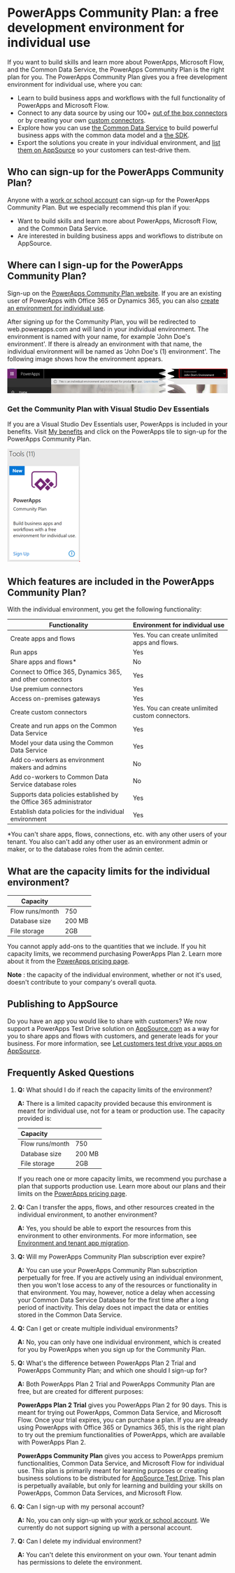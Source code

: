 <properties
   pageTitle="# PowerApps Community Plan: a free development environment for individual use | Microsoft PowerApps"
   description="Sign up to to build skills and learn more about PowerApps, Microsoft Flow, and the Common Data Service."
   services=""
   suite="powerapps"
   documentationCenter="na"
   authors="mgblythe"
   manager="anneta"
   editor=""
   tags=""/>

<tags
   ms.service="powerapps"
   ms.devlang="na"
   ms.topic="article"
   ms.tgt_pltfrm="na"
   ms.workload="na"
   ms.date="05/01/2016"
   ms.author="mblythe"/>


# PowerApps Community Plan: a free development environment for individual use

If you want to build skills and learn more about PowerApps, Microsoft Flow, and the Common Data Service, the PowerApps Community Plan is the right plan for you. The PowerApps Community Plan gives you a free development environment for individual use, where you can:

- Learn to build business apps and workflows with the full functionality of PowerApps and Microsoft Flow.
- Connect to any data source by using our 100+ [out of the box connectors](connections-list.md) or by creating your own [custom connectors](register-custom-api.md).
- Explore how you can use [the Common Data Service](https://aka.ms/eek20s) to build powerful business apps with the common data model and a [the SDK](https://aka.ms/whgr2w).
- Export the solutions you create in your individual environment, and [list them on AppSource](dev-appsource-test-drive.md) so your customers can test-drive them.

## Who can sign-up for the PowerApps Community Plan?

Anyone with a [work or school account](signup-for-powerapps.md#what-email-addresses-can-you-use) can sign-up for the PowerApps Community Plan. But we especially recommend this plan if you:

- Want to build skills and learn more about PowerApps, Microsoft Flow, and the Common Data Service.
- Are interested in building business apps and workflows to distribute on AppSource.

## Where can I sign-up for the PowerApps Community Plan?

Sign-up on the [PowerApps Community Plan website](https://powerapps.microsoft.com/communityplan). If you are an existing user of PowerApps with Office 365 or Dynamics 365, you can also [create an environment for individual use](https://web.powerapps.com/community/signup).

After signing up for the Community Plan, you will be redirected to web.powerapps.com and will land in your individual environment. The environment is named with your name, for example 'John Doe's environment'. If there is already an environment with that name, the individual environment will be named as 'John Doe's (1) environment'.  The following image shows how the environment appears.

![Individual environment for Community Plan](media/dev-community-plan/individual-environment.png)

### Get the Community Plan with Visual Studio Dev Essentials

If you are a Visual Studio Dev Essentials user, PowerApps is included in your benefits. Visit [My benefits](https://my.visualstudio.com/benefits) and click on the PowerApps tile to sign-up for the PowerApps Community Plan.

![Community Plan in Visual Studio](media/dev-community-plan/visual-studio.png)

## Which features are included in the PowerApps Community Plan?

With the individual environment, you get the following functionality:

|   **Functionality** | **Environment for individual use** |
| --- | --- |
| Create apps and flows | Yes. You can create unlimited apps and flows. |
| Run apps | Yes |
| Share apps and flows\* | No |
| Connect to Office 365, Dynamics 365, and other connectors | Yes |
| Use premium connectors | Yes |
| Access on-premises gateways | Yes |
| Create custom connectors | Yes. You can create unlimited custom connectors. |
| Create and run apps on the Common Data Service | Yes |
| Model your data using the Common Data Service | Yes |
| Add co-workers as environment makers and admins | No |
| Add co-workers to Common Data Service database roles | No |
| Supports data policies established by the Office 365 administrator | Yes |
| Establish data policies for the individual environment | Yes |

*You can't share apps, flows, connections, etc. with any other users of your tenant. You also can't add any other user as an environment admin or maker, or to the database roles from the admin center.

## What are the capacity limits for the individual environment?

| **Capacity** |   |
| --- | --- |
| Flow runs/month | 750 |
| Database size | 200 MB |
| File storage | 2GB |

You cannot apply add-ons to the quantities that we include. If you hit capacity limits, we recommend purchasing PowerApps Plan 2. Learn more about it from the [PowerApps pricing page](https://powerapps.microsoft.com/pricing/).

**Note** : the capacity of the individual environment, whether or not it's used, doesn't contribute to your company's overall quota.

## Publishing to AppSource

Do you have an app you would like to share with customers? We now support a PowerApps Test Drive solution on [AppSource.com](https://appsource.microsoft.com) as a way for you to share apps and flows with customers, and generate leads for your business. For more information, see [Let customers test drive your apps on AppSource](dev-appsource-test-drive.md).

## Frequently Asked Questions

1. **Q:** What should I do if reach the capacity limits of the environment?

    **A:** There is a limited capacity provided because this environment is meant for individual use, not for a team or production use. The capacity provided is:

    | **Capacity** |   |
    | --- | --- |
    | Flow runs/month | 750 |
    | Database size | 200 MB |
    | File storage | 2GB |

    If you reach one or more capacity limits, we recommend you purchase a plan that supports production use. Learn more about our plans and their limits on the [PowerApps pricing page](https://powerapps.microsoft.com/pricing/).

2. **Q:** Can I transfer the apps, flows, and other resources created in the individual environment, to another environment?

    **A:** Yes, you should be able to export the resources from this environment to other environments. For more information, see [Environment and tenant app migration](environment-and-tenant-migration.md).

3. **Q:** Will my PowerApps Community Plan subscription ever expire?

    **A:** You can use your PowerApps Community Plan subscription perpetually for free. If you are actively using an individual environment, then you won't lose access to any of the resources or functionality in that environment. You may, however, notice a delay when accessing your Common Data Service Database for the first time after a long period of inactivity.  This delay does not impact the data or entities stored in the Common Data Service.

4. **Q:** Can I get or create multiple individual environments?

    **A:** No, you can only have one individual environment, which is created for you by PowerApps when you sign up for the Community Plan.

5. **Q:** What's the difference between PowerApps Plan 2 Trial and PowerApps Community Plan; and which one should I sign-up for?

    **A:** Both PowerApps Plan 2 Trial and PowerApps Community Plan are free, but are created for different purposes:

    **PowerApps Plan 2 Trial** gives you PowerApps Plan 2 for 90 days. This is meant for trying out PowerApps, Common Data Service, and Microsoft Flow. Once your trial expires, you can purchase a plan. If you are already using PowerApps with Office 365 or Dynamics 365, this is the right plan to try out the premium functionalities of PowerApps, which are available with PowerApps Plan 2.

    **PowerApps Community Plan** gives you access to PowerApps premium functionalities, Common Data Service, and Microsoft Flow for individual use. This plan is primarily meant for learning purposes or creating business solutions to be distributed for [AppSource Test Drive](https://go.microsoft.com/fwlink/?linkid=848595). This plan is perpetually available, but only for learning and building your skills on PowerApps, Common Data Services, and Microsoft Flow.

6. **Q:** Can I sign-up with my personal account?

    **A:** No, you can only sign-up with your [work or school account](signup-for-powerapps#what-email-addresses-can-you-use). We currently do not support signing up with a personal account.

7. **Q:** Can I delete my individual environment?

    **A:** You can't delete this environment on your own. Your tenant admin has permissions to delete the environment.